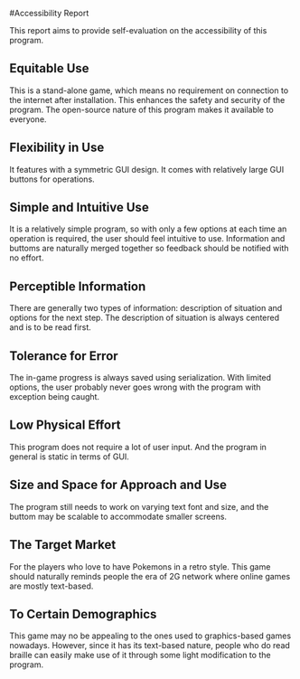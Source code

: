 #Accessibility Report

This report aims to provide self-evaluation on the accessibility of this program.

## Equitable Use

This is a stand-alone game, which means no requirement on connection to the internet after installation. This enhances the safety and security of the program. The open-source nature of this program makes it available to everyone.

## Flexibility in Use

It features with a symmetric GUI design. It comes with relatively large GUI buttons for operations.

## Simple and Intuitive Use

It is a relatively simple program, so with only a few options at each time an operation is required, the user should 
feel intuitive to use. Information and buttoms are naturally merged together so feedback should be
notified with no effort.

## Perceptible Information

There are generally two types of information: description of situation and 
options for the next step. The description of situation is always centered and is to be
read first.

## Tolerance for Error

The in-game progress is always saved using serialization. With limited options, the
user probably never goes wrong with the program with exception being caught.

## Low Physical Effort

This program does not require a lot of user input. And the program in general is static in terms of GUI.

## Size and Space for Approach and Use

The program still needs to work on varying text font and size, and the buttom may be scalable to accommodate smaller
screens.

## The Target Market

For the players who love to have Pokemons in a retro style. This game should naturally reminds people 
the era of 2G network where online games are mostly text-based.

## To Certain Demographics

This game may no be appealing to the ones used to graphics-based games nowadays. However, since it has its text-based
nature, people who do read braille can easily make use of it through some light modification to the program.
